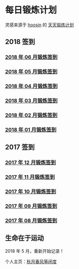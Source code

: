 # 每日锻炼计划

灵感来源于 [hoosin](https://github.com/hoosin) 的 [天天锻炼计划](https://github.com/hoosin/EveryDaySport)

## 2018 签到

<h3><a href="2018/06">2018 年 06 月锻炼签到</a></h3>

<h3><a href="2018/05">2018 年 05 月锻炼签到</a></h3>

<h3><a href="2018/04">2018 年 04 月锻炼签到</a></h3>

<h3><a href="2018/03">2018 年 03 月锻炼签到</a></h3>

<h3><a href="2018/02">2018 年 02 月锻炼签到</a></h3>

<h3><a href="2018/01">2018 年 01 月锻炼签到</a></h3>

## 2017 签到

<h3><a href="2017/12">2017 年 12 月锻炼签到</a></h3>

<h3><a href="2017/11">2017 年 11 月锻炼签到</a></h3>

<h3><a href="2017/10">2017 年 10 月锻炼签到</a></h3>

<h3><a href="2017/09">2017 年 09 月锻炼签到</a></h3>

<h3><a href="2017/08">2017 年 08 月锻炼签到</a></h3>

## 生命在于运动

<!--
因为胖，所以选择开启这样一个计划。目前（2017.08）体重 82 kg，身高 173 cm，算是有点胖了~坚持做一件事真的很难，很多次想要放弃，每一天都会想着“要不今天放松一下，明天再开始努力”，可是总是明日复明日。

跑步减脂，Keep增肌。这是我的两个目标，我想要努力达到他。但是对一个吃货来说总是控制不住自己的嘴，要么吃零食，要么喝饮料。人最大的敌人就是自己，我要逐步提高自制力，摆脱拖延症！管住嘴，迈开腿！

之前一年的运动量也很大，但是从来没有瘦下来过，反而还更胖过几斤。我总是嘲笑自己怎么减也没效果。但我知道真正的原因是没坚持，间断太多，偷吃零食等。

接下来的日子，我会在这个计划的约束下来控制自己。每天坚持签到，每天坚持Keep或者跑步，每天控制饮食，多吃水果……

我会证明给自己看，我是能瘦下来的！！！

-->

2018 年 5 月，重新开始记录！

个人主页：<a href="http://renkaigis.com/" target="_blank">秋月春风等闲度</a>